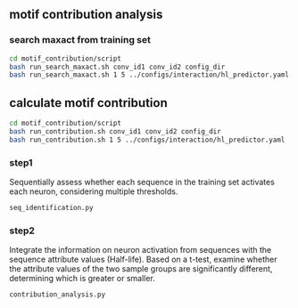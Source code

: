 ## motif contribution analysis
### search maxact from training set
```bash
cd motif_contribution/script
bash run_search_maxact.sh conv_id1 conv_id2 config_dir
bash run_search_maxact.sh 1 5 ../configs/interaction/hl_predictor.yaml 
```

## calculate motif contribution
```bash
cd motif_contribution/script
bash run_contribution.sh conv_id1 conv_id2 config_dir
bash run_contribution.sh 1 5 ../configs/interaction/hl_predictor.yaml  
```

### step1

Sequentially assess whether each sequence in the training set activates each neuron, considering multiple thresholds.

```bash
seq_identification.py
```
### step2

Integrate the information on neuron activation from sequences with the sequence attribute values (Half-life). Based on a t-test, examine whether the attribute values of the two sample groups are significantly different, determining which is greater or smaller.

```bash
contribution_analysis.py
```

        